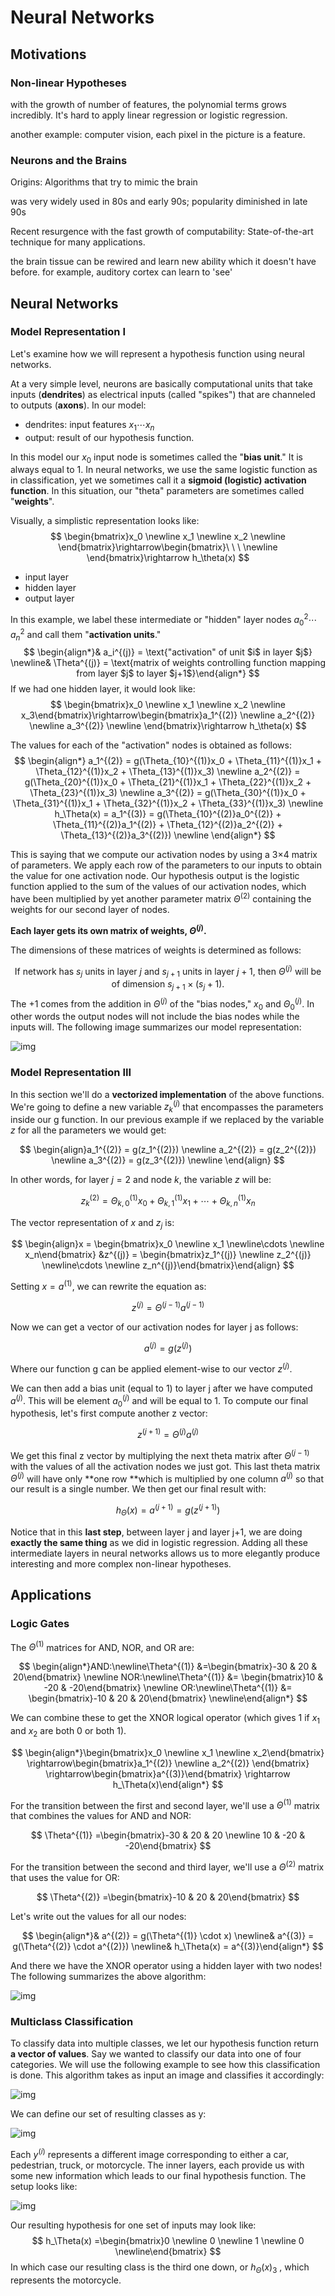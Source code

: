 # Neural Networks

## Motivations

### Non-linear Hypotheses

with the growth of number of features, the polynomial terms grows incredibly. It's hard to apply linear regression or logistic regression.

another example: computer vision, each pixel in the picture is a feature.

### Neurons and the Brains

Origins: Algorithms that try to mimic the brain

was very widely used in 80s and early 90s; popularity diminished in late 90s

Recent resurgence with the fast growth of computability: State-of-the-art technique for many applications.

the brain tissue can be rewired and learn new ability which it doesn't have before. for example, auditory cortex can learn to 'see'

## Neural Networks

### Model Representation I

Let's examine how we will represent a hypothesis function using neural networks. 

At a very simple level, neurons are basically computational units that take inputs (**dendrites**) as electrical inputs (called "spikes") that are channeled to outputs (**axons**). In our model: 

- dendrites: input features $x_1\cdots x_n$
- output: result of our hypothesis function. 

In this model our $x_0$ input node is sometimes called the "**bias unit**." It is always equal to 1. In neural networks, we use the same logistic function as in classification,  yet we sometimes call it a **sigmoid (logistic) activation function**. In this situation, our "theta" parameters are sometimes called "**weights**".

Visually, a simplistic representation looks like:
$$
\begin{bmatrix}x_0 \newline x_1 \newline x_2 \newline \end{bmatrix}\rightarrow\begin{bmatrix}\ \ \ \newline \end{bmatrix}\rightarrow h_\theta(x)
$$

- input layer
- hidden layer
- output layer

In this example, we label these intermediate or "hidden" layer nodes $a^2_0 \cdots a^2_n$ and call them "**activation units**."
$$
\begin{align*}& a_i^{(j)} = \text{"activation" of unit $i$ in layer $j$} \newline& \Theta^{(j)} = \text{matrix of weights controlling function mapping from layer $j$ to layer $j+1$}\end{align*}
$$
If we had one hidden layer, it would look like:
$$
\begin{bmatrix}x_0 \newline x_1 \newline x_2 \newline x_3\end{bmatrix}\rightarrow\begin{bmatrix}a_1^{(2)} \newline a_2^{(2)} \newline a_3^{(2)} \newline \end{bmatrix}\rightarrow h_\theta(x)
$$


The values for each of the "activation" nodes is obtained as follows:
$$
\begin{align*} a_1^{(2)} = g(\Theta_{10}^{(1)}x_0 + \Theta_{11}^{(1)}x_1 + \Theta_{12}^{(1)}x_2 + \Theta_{13}^{(1)}x_3) \newline a_2^{(2)} = g(\Theta_{20}^{(1)}x_0 + \Theta_{21}^{(1)}x_1 + \Theta_{22}^{(1)}x_2 + \Theta_{23}^{(1)}x_3) \newline a_3^{(2)} = g(\Theta_{30}^{(1)}x_0 + \Theta_{31}^{(1)}x_1 + \Theta_{32}^{(1)}x_2 + \Theta_{33}^{(1)}x_3) \newline h_\Theta(x) = a_1^{(3)} = g(\Theta_{10}^{(2)}a_0^{(2)} + \Theta_{11}^{(2)}a_1^{(2)} + \Theta_{12}^{(2)}a_2^{(2)} + \Theta_{13}^{(2)}a_3^{(2)}) \newline \end{align*}
$$


This is saying that we compute our activation nodes by using a 3×4 matrix of parameters. We apply each row of the parameters to our inputs to obtain the value for one activation node. Our hypothesis output is the logistic function applied to the sum of the values of our activation nodes, which have been multiplied by yet another parameter matrix $\Theta^{(2)}$ containing the weights for our second layer of nodes.

**Each layer gets its own matrix of weights, $\Theta^{(j)}$.**

The dimensions of these matrices of weights is determined as follows:

$$
\text{If network has $s_j$ units in layer $j$ and $s_{j+1}$ units in layer $j+1$, then $\Theta^{(j)}$ will be of dimension $s_{j+1} \times (s_j + 1)$.}
$$
The +1 comes from the addition in $\Theta^{(j)}$ of the "bias nodes," $x_0$ and $\Theta^{(j)}_0$. In other words the output nodes will not include the bias nodes while the inputs will. The following image summarizes our model representation:

![img](assets/rag_zbGqEeaSmhJaoV5QvA_52c04a987dcb692da8979a2198f3d8d7_Screenshot-2016-11-23-10.28.41.png)

### Model Representation III

In this section we'll do a **vectorized implementation** of the above functions. We're going to define a new variable $z_k^{(j)}$ that encompasses the parameters inside our g function. In our previous example if we replaced by the variable $z$ for all the parameters we would get:

$$
\begin{align}a_1^{(2)} = g(z_1^{(2)}) \newline a_2^{(2)} = g(z_2^{(2)}) \newline a_3^{(2)} = g(z_3^{(2)}) \newline \end{align}
$$

In other words, for layer $j=2$ and node $k$, the variable $z$ will be:

$$
z_k^{(2)} = \Theta_{k,0}^{(1)}x_0 + \Theta_{k,1}^{(1)}x_1 + \cdots + \Theta_{k,n}^{(1)}x_n
$$

The vector representation of $x$ and $z_j$ is:

$$
\begin{align}x = \begin{bmatrix}x_0 \newline x_1 \newline\cdots \newline x_n\end{bmatrix} &z^{(j)} = \begin{bmatrix}z_1^{(j)} \newline z_2^{(j)} \newline\cdots \newline z_n^{(j)}\end{bmatrix}\end{align}
$$

Setting $x=a^{(1)}$, we can rewrite the equation as:

$$
z^{(j)} = \Theta^{(j-1)}a^{(j-1)}
$$

Now we can get a vector of our activation nodes for layer j as follows:

$$
a^{(j)} = g(z^{(j)})
$$

Where our function g can be applied element-wise to our vector $z^{(j)}$.

We can then add a bias unit (equal to 1) to layer j after we have computed $a^{(j)}$. This will be element $a_0^{(j)}$ and will be equal to 1. To compute our final hypothesis, let's first compute another z vector:

$$
z^{(j+1)} = \Theta^{(j)}a^{(j)}
$$

We get this final z vector by multiplying the next theta matrix after $\Theta^{(j−1)}$ with the values of all the activation nodes we just got. This last theta matrix $\Theta^{(j)}$ will have only **one row **which is multiplied by one column $a^{(j)}$ so that our result is a single number. We then get our final result with:

$$
h_\Theta(x) = a^{(j+1)} = g(z^{(j+1)})
$$

Notice that in this **last step**, between layer j and layer j+1, we are doing **exactly the same thing** as we did in logistic regression. Adding all these intermediate layers in neural networks allows us to more elegantly produce interesting and more complex non-linear hypotheses.

## Applications

### Logic Gates

The $\Theta^{(1)}$ matrices for AND, NOR, and OR are:

$$
\begin{align*}AND:\newline\Theta^{(1)} &=\begin{bmatrix}-30 & 20 & 20\end{bmatrix} \newline NOR:\newline\Theta^{(1)} &= \begin{bmatrix}10 & -20 & -20\end{bmatrix} \newline OR:\newline\Theta^{(1)} &= \begin{bmatrix}-10 & 20 & 20\end{bmatrix} \newline\end{align*}
$$

We can combine these to get the XNOR logical operator (which gives 1 if $x_1$ and $x_2$ are both 0 or both 1).

$$
\begin{align*}\begin{bmatrix}x_0 \newline x_1 \newline x_2\end{bmatrix} \rightarrow\begin{bmatrix}a_1^{(2)} \newline a_2^{(2)} \end{bmatrix} \rightarrow\begin{bmatrix}a^{(3)}\end{bmatrix} \rightarrow h_\Theta(x)\end{align*}
$$

For the transition between the first and second layer, we'll use a $\Theta^{(1)}$ matrix that combines the values for AND and NOR:

$$
\Theta^{(1)} =\begin{bmatrix}-30 & 20 & 20 \newline 10 & -20 & -20\end{bmatrix}
$$

For the transition between the second and third layer, we'll use a $\Theta^{(2)}$ matrix that uses the value for OR:

$$
\Theta^{(2)} =\begin{bmatrix}-10 & 20 & 20\end{bmatrix}
$$

Let's write out the values for all our nodes:

$$
\begin{align*}& a^{(2)} = g(\Theta^{(1)} \cdot x) \newline& a^{(3)} = g(\Theta^{(2)} \cdot a^{(2)}) \newline& h_\Theta(x) = a^{(3)}\end{align*}
$$

And there we have the XNOR operator using a hidden layer with two nodes! The following summarizes the above algorithm:

![img](assets/rag_zbGqEeaSmhJaoV5QvA_52c04a987dcb692da8979a2198f3d8d7_Screenshot-2016-11-23-10.28.41-1542866119218.png)

### Multiclass Classification

To classify data into multiple classes, we let our hypothesis function return **a vector of values**. Say we wanted to classify our data into one of four categories. We will use the following example to see how this classification is done. This algorithm takes as input an image and classifies it accordingly:

![img](assets/9Aeo6bGtEea4MxKdJPaTxA_4febc7ec9ac9dd0e4309bd1778171d36_Screenshot-2016-11-23-10.49.05.png)

We can define our set of resulting classes as y:

![img](assets/KBpHLXqiEealOA67wFuqoQ_95654ff11df1261d935ab00553d724e5_Screenshot-2016-09-14-10.38.27.png)

Each $y^{(i)}$ represents a different image corresponding to either a car, pedestrian, truck, or motorcycle. The inner layers, each provide us with some new information which leads to our final hypothesis function. The setup looks like:

![img](assets/VBxpV7GvEeamBAoLccicqA_3e7f67888330b131426ecffd27936f61_Screenshot-2016-11-23-10.59.19.png)

Our resulting hypothesis for one set of inputs may look like:
$$
h_\Theta(x) =\begin{bmatrix}0 \newline 0 \newline 1 \newline 0 \newline\end{bmatrix}
$$
In which case our resulting class is the third one down, or $h_\Theta (x)_3$ , which represents the motorcycle.
